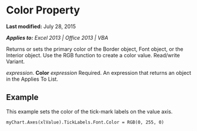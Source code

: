 
# Color Property

 **Last modified:** July 28, 2015

 _**Applies to:** Excel 2013 | Office 2013 | VBA_

Returns or sets the primary color of the Border object, Font object, or the Interior object. Use the RGB function to create a color value. Read/write Variant.

 _expression_. **Color**
 _expression_ Required. An expression that returns an object in the Applies To List.

## Example

This example sets the color of the tick-mark labels on the value axis.


```
myChart.Axes(xlValue).TickLabels.Font.Color = RGB(0, 255, 0)
```

